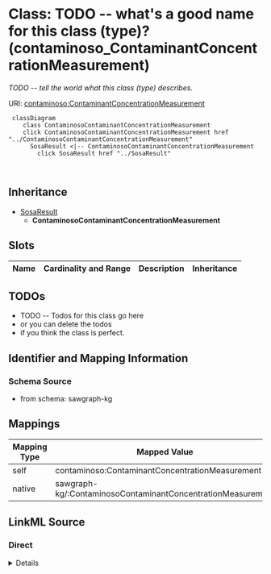 

# Class: TODO -- what's a good name for this class (type)? (contaminoso_ContaminantConcentrationMeasurement)


_TODO -- tell the world what this class (type) describes._





URI: [contaminoso:ContaminantConcentrationMeasurement](http://sawgraph.spatialai.org/v1/contaminoso#ContaminantConcentrationMeasurement)






```mermaid
 classDiagram
    class ContaminosoContaminantConcentrationMeasurement
    click ContaminosoContaminantConcentrationMeasurement href "../ContaminosoContaminantConcentrationMeasurement"
      SosaResult <|-- ContaminosoContaminantConcentrationMeasurement
        click SosaResult href "../SosaResult"
      
      
```





## Inheritance
* [SosaResult](../classes/SosaResult.md)
    * **ContaminosoContaminantConcentrationMeasurement**



## Slots

| Name | Cardinality and Range | Description | Inheritance |
| ---  | --- | --- | --- |









## TODOs

* TODO -- Todos for this class go here
* or you can delete the todos
* if you think the class is perfect.

## Identifier and Mapping Information







### Schema Source


* from schema: sawgraph-kg




## Mappings

| Mapping Type | Mapped Value |
| ---  | ---  |
| self | contaminoso:ContaminantConcentrationMeasurement |
| native | sawgraph-kg/:ContaminosoContaminantConcentrationMeasurement |







## LinkML Source

<!-- TODO: investigate https://stackoverflow.com/questions/37606292/how-to-create-tabbed-code-blocks-in-mkdocs-or-sphinx -->

### Direct

<details>
```yaml
name: contaminoso_ContaminantConcentrationMeasurement
description: TODO -- tell the world what this class (type) describes.
title: TODO -- what's a good name for this class (type)?
todos:
- TODO -- Todos for this class go here
- or you can delete the todos
- if you think the class is perfect.
notes:
- Class with 0 occurences.
from_schema: sawgraph-kg
is_a: sosa_Result
class_uri: contaminoso:ContaminantConcentrationMeasurement

```
</details>

### Induced

<details>
```yaml
name: contaminoso_ContaminantConcentrationMeasurement
description: TODO -- tell the world what this class (type) describes.
title: TODO -- what's a good name for this class (type)?
todos:
- TODO -- Todos for this class go here
- or you can delete the todos
- if you think the class is perfect.
notes:
- Class with 0 occurences.
from_schema: sawgraph-kg
is_a: sosa_Result
class_uri: contaminoso:ContaminantConcentrationMeasurement

```
</details>
